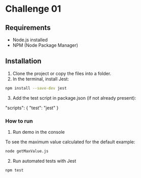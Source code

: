 # Challenge 01 

## Requirements

- Node.js installed
- NPM (Node Package Manager)

## Installation

1. Clone the project or copy the files into a folder.
2. In the terminal, install Jest:

```bash
npm install --save-dev jest
```
3. Add the test script in package.json (if not already present):

"scripts": {
  "test": "jest"
}

### How to run
1. Run demo in the console

To see the maximum value calculated for the default example:

```bash 
node getMaxValue.js
```

2. Run automated tests with Jest
```bash
npm test
```